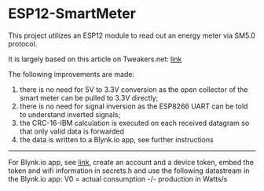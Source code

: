 # ESP12-SmartMeter
This project utilizes an ESP12 module to read out an energy meter via SM5.0 protocol.

It is largely based on this article on Tweakers.net: [link](https://gathering.tweakers.net/forum/list_messages/1872361)

The following improvements are made:
 1. there is no need for 5V to 3.3V conversion as the open collector of the smart meter can be pulled to 3.3V directly;
 2. there is no need for signal inversion as the ESP8266 UART can be told to understand inverted signals;
 3. the CRC-16-IBM calculation is executed on each received datagram so that only valid data is forwarded
 4. the data is written to a Blynk.io app, see further instructions

---

For Blynk.io app, see [link](https://blynk.io/en/getting-started), create an account and a device token, embed the token and wifi information in secrets.h and use the following datastream in the Blynk.io app: V0 = actual consumption -/- production in Watts/s
